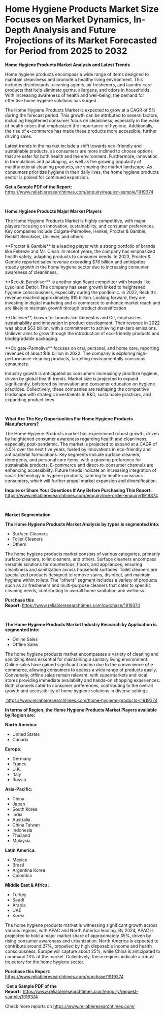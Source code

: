 <p><h1>Home Hygiene Products Market Size Focuses on Market Dynamics, In-Depth Analysis and Future Projections of its Market Forecasted for Period from 2025 to 2032</h1></p><p><strong>Home Hygiene Products Market Analysis and Latest Trends</strong></p>
<p><p>Home hygiene products encompass a wide range of items designed to maintain cleanliness and promote a healthy living environment. This includes disinfectants, cleaning agents, air fresheners, and laundry care products that help eliminate germs, allergens, and odors in households. With increasing awareness of health and well-being, the demand for effective home hygiene solutions has surged.</p><p>The Home Hygiene Products Market is expected to grow at a CAGR of 5% during the forecast period. This growth can be attributed to several factors, including heightened consumer focus on cleanliness, especially in the wake of health crises that emphasized the importance of hygiene. Additionally, the rise of e-commerce has made these products more accessible, further driving sales. </p><p>Latest trends in the market include a shift towards eco-friendly and sustainable products, as consumers are more inclined to choose options that are safer for both health and the environment. Furthermore, innovation in formulations and packaging, as well as the growing popularity of multifunctional cleaning products, are shaping the market landscape. As consumers prioritize hygiene in their daily lives, the home hygiene products sector is poised for continued expansion.</p></p>
<p><strong>Get a Sample PDF of the Report:&nbsp;</strong> <a href="https://www.reliableresearchtimes.com/enquiry/request-sample/1919374?utm_campaign=3061&utm_medium=2&utm_source=Github&utm_content=ia&utm_term=05042025&utm_id=home-hygiene-products">https://www.reliableresearchtimes.com/enquiry/request-sample/1919374</a></p>
<p>&nbsp;</p>
<p><strong>Home Hygiene Products Major Market Players</strong></p>
<p><p>The Home Hygiene Products Market is highly competitive, with major players focusing on innovation, sustainability, and consumer preferences. Key companies include Colgate-Palmolive, Henkel, Procter & Gamble, Reckitt Benckiser, Unilever, and others.</p><p>**Procter & Gamble** is a leading player with a strong portfolio of brands like Febreze and Mr. Clean. In recent years, the company has emphasized health safety, adapting products to consumer needs. In 2023, Procter & Gamble reported sales revenue exceeding $76 billion and anticipates steady growth in the home hygiene sector due to increasing consumer awareness of cleanliness.</p><p>**Reckitt Benckiser** is another significant competitor with brands like Lysol and Dettol. The company has seen growth linked to heightened hygiene consciousness, especially during the pandemic. In 2022, Reckitt’s revenue reached approximately $15 billion. Looking forward, they are investing in digital marketing and e-commerce to enhance market reach and are likely to maintain growth through product diversification.</p><p>**Unilever**, known for brands like Domestos and Cif, emphasizes sustainability and innovation in product development. Their revenue in 2022 was about $63 billion, with a commitment to achieving net-zero emissions. Unilever aims to grow through the introduction of eco-friendly products and biodegradable packaging.</p><p>**Colgate-Palmolive** focuses on oral, personal, and home care, reporting revenues of about $18 billion in 2022. The company is exploring high-performance cleaning products, targeting environmentally conscious consumers.</p><p>Industry growth is anticipated as consumers increasingly prioritize hygiene, driven by global health trends. Market size is projected to expand significantly, bolstered by innovation and consumer education on hygiene practices. Collectively, these companies are reshaping the competitive landscape with strategic investments in R&D, sustainable practices, and expanding product lines.</p></p>
<p>&nbsp;</p>
<p><strong>What Are The Key Opportunities For Home Hygiene Products Manufacturers?</strong></p>
<p><p>The Home Hygiene Products market has experienced robust growth, driven by heightened consumer awareness regarding health and cleanliness, especially post-pandemic. The market is projected to expand at a CAGR of 4.5% over the next five years, fueled by innovations in eco-friendly and antibacterial formulations. Key segments include surface cleaners, detergents, and personal care items, with a growing preference for sustainable products. E-commerce and direct-to-consumer channels are enhancing accessibility. Future trends indicate an increasing integration of smart technology in hygiene products, catering to health-conscious consumers, which will further propel market expansion and diversification.</p></p>
<p><strong>Inquire or Share Your Questions If Any Before Purchasing This Report:</strong> <a href="https://www.reliableresearchtimes.com/enquiry/pre-order-enquiry/1919374?utm_campaign=3061&utm_medium=2&utm_source=Github&utm_content=ia&utm_term=05042025&utm_id=home-hygiene-products">https://www.reliableresearchtimes.com/enquiry/pre-order-enquiry/1919374</a></p>
<p>&nbsp;</p>
<p><strong>Market Segmentation</strong></p>
<p><strong>The Home Hygiene Products Market Analysis by types is segmented into:</strong></p>
<p><ul><li>Surface Cleaners</li><li>Toilet Cleaners</li><li>Others</li></ul></p>
<p><p>The home hygiene products market consists of various categories, primarily surface cleaners, toilet cleaners, and others. Surface cleaners encompass versatile solutions for countertops, floors, and appliances, ensuring cleanliness and sanitization across household surfaces. Toilet cleaners are specialized products designed to remove stains, disinfect, and maintain hygiene within toilets. The "others" segment includes a variety of products such as air fresheners and multi-purpose cleaners that cater to specific cleaning needs, contributing to overall home sanitation and wellness.</p></p>
<p><strong>Purchase this Report:&nbsp;</strong><a href="https://www.reliableresearchtimes.com/purchase/1919374?utm_campaign=3061&utm_medium=2&utm_source=Github&utm_content=ia&utm_term=05042025&utm_id=home-hygiene-products">https://www.reliableresearchtimes.com/purchase/1919374</a></p>
<p>&nbsp;</p>
<p><strong>The Home Hygiene Products Market Industry Research by Application is segmented into:</strong></p>
<p><ul><li>Online Sales</li><li>Offline Sales</li></ul></p>
<p><p>The home hygiene products market encompasses a variety of cleaning and sanitizing items essential for maintaining a sanitary living environment. Online sales have gained significant traction due to the convenience of e-commerce, allowing consumers to access a wide range of products easily. Conversely, offline sales remain relevant, with supermarkets and local stores providing immediate availability and hands-on shopping experiences. Both channels cater to consumer preferences, contributing to the overall growth and accessibility of home hygiene solutions in diverse settings.</p></p>
<p><a href="https://www.reliableresearchtimes.com/home-hygiene-products-r1919374?utm_campaign=3061&utm_medium=2&utm_source=Github&utm_content=ia&utm_term=05042025&utm_id=home-hygiene-products">&nbsp;https://www.reliableresearchtimes.com/home-hygiene-products-r1919374</a></p>
<p><strong>In terms of Region, the Home Hygiene Products Market Players available by Region are:</strong></p>
<p>
    <p> <strong> North America: </strong>
        <ul>
            <li>United States</li>
            <li>Canada</li>
        </ul>
        </p> 
    <p> <strong> Europe: </strong>
        <ul>
            <li>Germany</li>
            <li>France</li>
            <li>U.K.</li>
            <li>Italy</li>
            <li>Russia</li>
        </ul>
        </p> 
    <p> <strong> Asia-Pacific: </strong>
        <ul>
            <li>China</li>
            <li>Japan</li>
            <li>South Korea</li>
            <li>India</li>
            <li>Australia</li>
            <li>China Taiwan</li>
            <li>Indonesia</li>
            <li>Thailand</li>
            <li>Malaysia</li>
        </ul>
        </p> 
    <p> <strong> Latin America: </strong>
        <ul>
            <li>Mexico</li>
            <li>Brazil</li>
            <li>Argentina Korea</li>
            <li>Colombia</li>
        </ul>
        </p> 
    <p> <strong> Middle East & Africa: </strong>
        <ul>
            <li>Turkey</li>
            <li>Saudi</li>
            <li>Arabia</li>
            <li>UAE</li>
            <li>Korea</li>
        </ul>
    </p>
    </p>
<p><p>The home hygiene products market is witnessing significant growth across various regions, with APAC and North America leading. By 2024, APAC is projected to hold a major market share of approximately 35%, driven by rising consumer awareness and urbanization. North America is expected to contribute around 27%, propelled by high disposable income and health consciousness. Europe will capture about 25%, while China is anticipated to command 13% of the market. Collectively, these regions indicate a robust trajectory for the home hygiene sector.</p></p>
<p><strong>Purchase this Report: </strong><a href="https://www.reliableresearchtimes.com/purchase/1919374?utm_campaign=3061&utm_medium=2&utm_source=Github&utm_content=ia&utm_term=05042025&utm_id=home-hygiene-products">https://www.reliableresearchtimes.com/purchase/1919374</a></p>
<p>&nbsp;<strong>Get a Sample PDF of the Report:&nbsp;&nbsp;</strong><a href="https://www.reliableresearchtimes.com/enquiry/request-sample/1919374?utm_campaign=3061&utm_medium=2&utm_source=Github&utm_content=ia&utm_term=05042025&utm_id=home-hygiene-products">https://www.reliableresearchtimes.com/enquiry/request-sample/1919374</a></p>
<p><strong></strong></p>
<p>Check more reports on <a href="https://www.reliableresearchtimes.com/?utm_campaign=3061&utm_medium=2&utm_source=Github&utm_content=ia&utm_term=05042025&utm_id=home-hygiene-products">https://www.reliableresearchtimes.com/</a></p>
